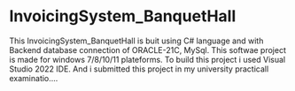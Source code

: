 # InvoicingSystem_BanquetHall
This InvoicingSystem_BanquetHall is buit using C# language and with Backend database connection of ORACLE-21C, MySql. This softwae project is made for windows 7/8/10/11 plateforms. To build this project i used Visual Studio 2022 IDE. And i submitted this project in my university practicall examinatio....
